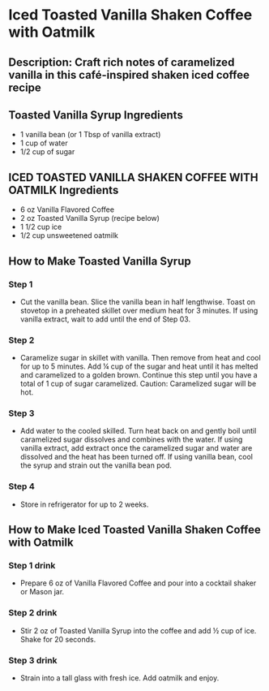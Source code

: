 # Iced Toasted Vanilla Shaken Coffee with Oatmilk

## Description: Craft rich notes of caramelized vanilla in this café-inspired shaken iced coffee recipe

## Toasted Vanilla Syrup Ingredients

- 1 vanilla bean (or 1 Tbsp of vanilla extract)
- 1 cup of water
- 1/2 cup of sugar

## ICED TOASTED VANILLA SHAKEN COFFEE WITH OATMILK Ingredients

- 6 oz Vanilla Flavored Coffee
- 2 oz Toasted Vanilla Syrup (recipe below)
- 1 1/2 cup ice
- 1/2 cup unsweetened oatmilk

## How to Make Toasted Vanilla Syrup

### Step 1

- Cut the vanilla bean. Slice the vanilla bean in half lengthwise. Toast on stovetop in a preheated skillet over medium heat for 3 minutes. If using vanilla extract, wait to add until the end of Step 03.

### Step 2

- Caramelize sugar in skillet with vanilla. Then remove from heat and cool for up to 5 minutes.​ Add ¼ cup of the sugar and heat until it has melted and caramelized to a golden brown. Continue this step until you have a total of 1 cup of sugar caramelized. Caution: Caramelized sugar will be hot.

### Step 3

- Add water to the cooled skilled. Turn heat back on and gently boil until caramelized sugar dissolves and combines with the water. If using vanilla extract, add extract once the caramelized sugar and water are dissolved and the heat has been turned off. If using vanilla bean, cool the syrup and strain out the vanilla bean pod.

### Step 4

- Store in refrigerator for up to 2 weeks.

## How to Make Iced Toasted Vanilla Shaken Coffee with Oatmilk

### Step 1 drink

- Prepare 6 oz of Vanilla Flavored Coffee and pour into a cocktail shaker or Mason jar.

### Step 2 drink

- Stir 2 oz of Toasted Vanilla Syrup into the coffee and add ½ cup of ice. Shake for 20 seconds.

### Step 3 drink

- Strain into a tall glass with fresh ice. Add oatmilk and enjoy.
